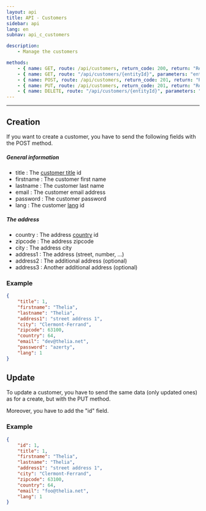 ```yaml
---
layout: api
title: API - Customers
sidebar: api
lang: en
subnav: api_c_customers

description:
    - Manage the customers

methods:
    - { name: GET, route: /api/customers, return_code: 200, return: "Results of the 'customer' loop" }
    - { name: GET, route: "/api/customers/{entityId}", parameters: "entityId: The customer id", return_code: 200, return: "Results of the 'customer' loop for entityId" }
    - { name: POST, route: /api/customers, return_code: 201, return: "Results of the 'customer' loop for the created customer"}
    - { name: PUT, route: /api/customers, return_code: 201, return: "Results of the 'customer' loop for the updated customer" }
    - { name: DELETE, route: "/api/customers/{entityId}", parameters: "entityId: The customer id", return_code: 204, return: Nothing }
---
```

---

## Creation

If you want to create a customer, you have to send the following fields with the POST method.

##### General information

- title : The [customer title](title.html) id</li>
- firstname  : The customer first name
- lastname  : The customer last name
- email  : The customer email address
- password  : The customer password
- lang : The customer [lang](lang.html) id


##### The address

-  country : The address [country](country.html) id 
-  zipcode : The address zipcode 
-  city : The address city 
-  address1 : The address (street, number, ...) 
-  address2 : The additional address (optional) 
-  address3 : Another additional address (optional) 

### Example
```json
{
    "title": 1,
    "firstname": "Thelia",
    "lastname": "Thelia",
    "address1": "street address 1",
    "city": "Clermont-Ferrand",
    "zipcode": 63100,
    "country": 64,
    "email": "dev@thelia.net",
    "password": "azerty",
    "lang": 1
}
```

## Update

To update a customer, you have to send the same data (only updated ones) as for a create, but with the PUT method.

Moreover, you have to add the "id" field.

### Example
```json
{
    "id": 1,
    "title": 1,
    "firstname": "Thelia",
    "lastname": "Thelia",
    "address1": "street address 1",
    "city": "Clermont-Ferrand",
    "zipcode": 63100,
    "country": 64,
    "email": "foo@thelia.net",
    "lang": 1
}
```